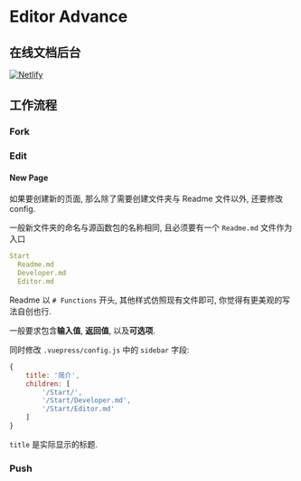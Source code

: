 # Editor Advance

## 在线文档后台

[![Netlify](https://i.loli.net/2018/08/04/5b650cad704f6.png)](https://app.netlify.com/sites/deus/overview)

## 工作流程

### Fork



### Edit




#### New Page
如果要创建新的页面, 那么除了需要创建文件夹与 Readme 文件以外, 还要修改config.

一般新文件夹的命名与源函数包的名称相同, 且必须要有一个 `Readme.md` 文件作为入口

```yaml
Start
  Readme.md
  Developer.md
  Editor.md
```

Readme 以 `# Functions` 开头, 其他样式仿照现有文件即可, 你觉得有更美观的写法自创也行.

一般要求包含**输入值**, **返回值**, 以及**可选项**.

同时修改 `.vuepress/config.js` 中的 `sidebar` 字段:

```JavaScript
{
	title: '简介',
	children: [
		'/Start/',
		'/Start/Developer.md',
		'/Start/Editor.md'
	]
}
```

`title` 是实际显示的标题.

### Push
